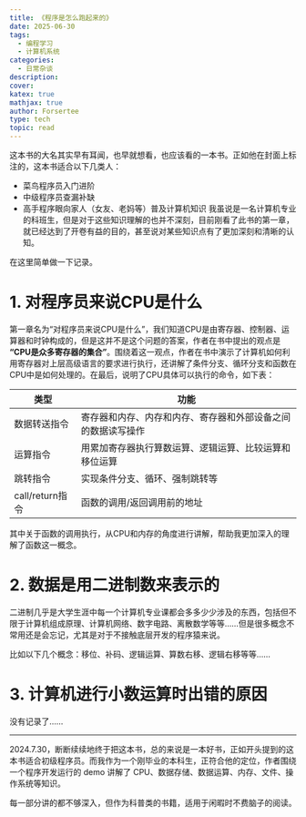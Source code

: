 ```yaml
---
title: 《程序是怎么跑起来的》
date: 2025-06-30
tags:
  - 编程学习
  - 计算机系统
categories:
  - 日常杂谈
description: 
cover: 
katex: true
mathjax: true
author: Forsertee
type: tech
topic: read
---
```

这本书的大名其实早有耳闻，也早就想看，也应该看的一本书。正如他在封面上标注的，这本书适合以下几类人：
* 菜鸟程序员入门进阶
* 中级程序员查漏补缺
* 高手程序眼向家人（女友、老妈等）普及计算机知识
我虽说是一名计算机专业的科班生，但是对于这些知识理解的也并不深刻，目前刚看了此书的第一章，就已经达到了开卷有益的目的，甚至说对某些知识点有了更加深刻和清晰的认知。

在这里简单做一下记录。

# 1. 对程序员来说CPU是什么
第一章名为“对程序员来说CPU是什么”，我们知道CPU是由寄存器、控制器、运算器和时钟构成的，但是这并不是这个问题的答案，作者在书中提出的观点是 **“CPU是众多寄存器的集合”**。围绕着这一观点，作者在书中演示了计算机如何利用寄存器对上层高级语言的要求进行执行，还讲解了条件分支、循环分支和函数在CPU中是如何处理的。在最后，说明了CPU具体可以执行的命令，如下表：

| **类型**        | **功能**                         |
| ------------- | ------------------------------ |
| 数据转送指令        | 寄存器和内存、内存和内存、寄存器和外部设备之间的数据读写操作 |
| 运算指令          | 用累加寄存器执行算数运算、逻辑运算、比较运算和移位运算    |
| 跳转指令          | 实现条件分支、循环、强制跳转等                |
| call/return指令 | 函数的调用/返回调用前的地址                 |

其中关于函数的调用执行，从CPU和内存的角度进行讲解，帮助我更加深入的理解了函数这一概念。

# 2. 数据是用二进制数来表示的

二进制几乎是大学生涯中每一个计算机专业课都会多多少少涉及的东西，包括但不限于计算机组成原理、计算机网络、数字电路、离散数学等等……但是很多概念不常用还是会忘记，尤其是对于不接触底层开发的程序猿来说。

比如以下几个概念：移位、补码、逻辑运算、算数右移、逻辑右移等等……

# 3. 计算机进行小数运算时出错的原因

没有记录了……


---
2024.7.30，断断续续地终于把这本书，总的来说是一本好书，正如开头提到的这本书适合初级程序员。而我作为一个刚毕业的本科生，正符合他的定位，作者围绕一个程序开发运行的 demo 讲解了 CPU、数据存储、数据运算、内存、文件、操作系统等知识。

每一部分讲的都不够深入，但作为科普类的书籍，适用于闲暇时不费脑子的阅读。
